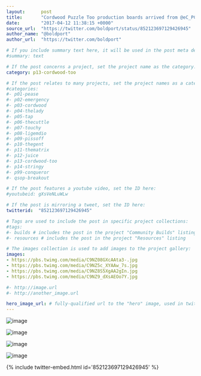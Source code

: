```yaml
---
layout:      post
title:       "Cordwood Puzzle Too production boards arrived from @eC_PCB #BoldportClub"
date:        "2017-04-12 11:38:15 +0000"
source_url:  "https://twitter.com/boldport/status/852123697129426945"
author_name: "@boldport"
author_url:  "https://twitter.com/boldport"

# If you include summary text here, it will be used in the post meta description instead of an excerpt from the post body
#summary: text

# If the post concerns a project, set the project name as the category:
category: p13-cordwood-too

# If the post relates to many projects, set the project names as a categories array:
#categories:
#- p01-pease
#- p02-emergency
#- p03-cordwood
#- p04-thelady
#- p05-tap
#- p06-thecuttle
#- p07-touchy
#- p08-ligemdio
#- p09-pissoff
#- p10-thegent
#- p11-thematrix
#- p12-juice
#- p13-cordwood-too
#- p14-stringy
#- p99-conqueror
#- qsop-breakout

# If the post features a youtube video, set the ID here:
#youtubeid: gXsVeNLuWLw

# If the post is mirroring a tweet, set the ID here:
twitterid:  "852123697129426945"

# Tags are used to include the post in specific project collections:
#tags:
#- builds # includes the post in the project "Community Builds" listing
#- resources # includes the post in the project "Resources" listing

# The images collection is used to add images to the project gallery:
images:
- https://pbs.twimg.com/media/C9NZ08GXcAAta3-.jpg
- https://pbs.twimg.com/media/C9NZ5c_XYAAw_7s.jpg
- https://pbs.twimg.com/media/C9NZ8S5XgAA2gIn.jpg
- https://pbs.twimg.com/media/C9NZ9_dXsAEOo7Y.jpg

#- http://image.url
#- http://another_image.url

hero_image_url: # fully-qualified url to the "hero" image, used in twitter cards for example
---
```


![image](https://pbs.twimg.com/media/C9NZ08GXcAAta3-.jpg)

![image](https://pbs.twimg.com/media/C9NZ5c_XYAAw_7s.jpg)

![image](https://pbs.twimg.com/media/C9NZ8S5XgAA2gIn.jpg)

![image](https://pbs.twimg.com/media/C9NZ9_dXsAEOo7Y.jpg)

{% include twitter-embed.html id='852123697129426945' %}


